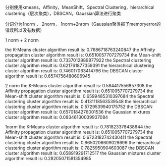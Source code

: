 分别使用kmeans，Affinity，MeanShift，Spectral Clustering，hierarchical clustering（层次聚类），DBSCAN，Gaussian算法进行聚类

分词分为1norm ， 2norm， 1norm+2nrom（Gaussian聚类报了memoryerror的错误所以没有数据）


1 norm + 2 norm 

the K-Means cluster algorithm result is:  0.7686718763240847
the Affinity propagation cluster algorithm result is: 0.6510057707279734
the Mean-shift cluster algorithm result is: 0.7337012889877922
the Spectral clustering cluster algorithm result is:  0.621761877359391
the hierarchical clustering cluster algorithm result is:  0.746017063414766
the DBSCAN cluster algorithm result is:  0.6574756480606945

2 norm
the K-Means cluster algorithm result is:  0.584417556857308
the Affinity propagation cluster algorithm result is: 0.6510057707279734
the Mean-shift cluster algorithm result is: 0.6599485310397684
the Spectral clustering cluster algorithm result is:  0.4131118563539548
the hierarchical clustering cluster algorithm result is:  0.5729539940175752
the DBSCAN cluster algorithm result is:  0.6570184276001536
the Gaussian mixtures cluster algorithm result is:  0.08346130039937084

1norm
the K-Means cluster algorithm result is:  0.781823378438644
the Affinity propagation cluster algorithm result is: 0.6510057707279734
the Mean-shift cluster algorithm result is: 0.6723182742430411
the Spectral clustering cluster algorithm result is:  0.6650206609028696
the hierarchical clustering cluster algorithm result is:  0.7825950904603087
the DBSCAN cluster algorithm result is:  0.658919291712517
the Gaussian mixtures cluster algorithm result is:  0.28205071581354985